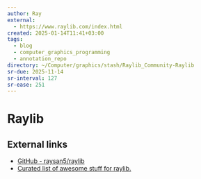 ```yaml
---
author: Ray
external:
  - https://www.raylib.com/index.html
created: 2025-01-14T11:41+03:00
tags:
  - blog
  - computer_graphics_programming
  - annotation_repo
directory: ~/Computer/graphics/stash/Raylib_Community-Raylib
sr-due: 2025-11-14
sr-interval: 127
sr-ease: 251
---
```


# Raylib

## External links

- [GitHub - raysan5/raylib](https://github.com/raysan5/raylib)
- [Curated list of awesome stuff for raylib.](https://github.com/Rabios/awesome-raylib)
